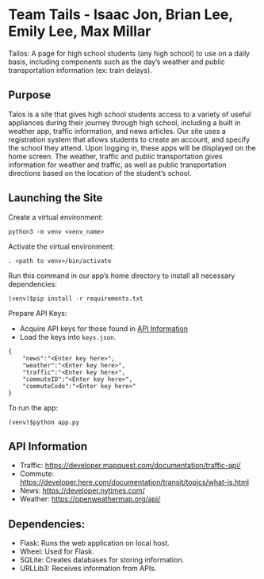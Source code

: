 # Team Tails - Isaac Jon, Brian Lee, Emily Lee, Max Millar

Tailos: A page for high school students (any high school) to use on a daily basis, including components such as the day’s weather and public transportation information (ex: train delays).

## Purpose
Talos is a site that gives high school students access to a variety of useful appliances during their journey through high school, including a built in weather app, traffic information, and news articles. Our site uses a registration system that allows students to create an account, and specify the school they attend. Upon logging in, these apps will be displayed on the home screen. The weather, traffic and public transportation gives information for weather and traffic, as well as public transportation directions based on the location of the student’s school.

## Launching the Site
Create a virtual environment:
```
python3 -m venv <venv_name>
```

Activate the virtual environment:
```
. <path to venv>/bin/activate
```

Run this command in our app’s home directory to install all necessary dependencies:
```
(venv)$pip install -r requirements.txt
```

Prepare API Keys:
- Acquire API keys for those found in [API Information](#API-Information)
- Load the keys into `keys.json`.
```
{
    "news":"<Enter key here>",
    "weather":"<Enter key here>",
    "traffic":"<Enter key here>",
    "commuteID":"<Enter key here>",
    "commuteCode":"<Enter key here>"
}
```

To run the app: 
```
(venv)$python app.py
```

## API Information
- Traffic: https://developer.mapquest.com/documentation/traffic-api/
- Commute: https://developer.here.com/documentation/transit/topics/what-is.html
- News: https://developer.nytimes.com/
- Weather: https://openweathermap.org/api/


## Dependencies: 
- Flask: Runs the web application on local host.
- Wheel: Used for Flask.
- SQLite: Creates databases for storing information.
- URLLib3: Receives information from APIs.
